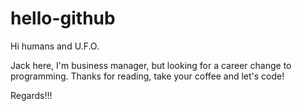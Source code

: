 # hello-github

Hi humans and U.F.O.

Jack here, I'm business manager, but looking for a career change to programming.
Thanks for reading, take your coffee and let's code!

Regards!!!
